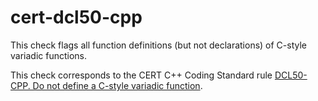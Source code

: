 cert-dcl50-cpp
==============

This check flags all function definitions (but not declarations) of
C-style variadic functions.

This check corresponds to the CERT C++ Coding Standard rule [DCL50-CPP.
Do not define a C-style variadic
function](https://www.securecoding.cert.org/confluence/display/cplusplus/DCL50-CPP.+Do+not+define+a+C-style+variadic+function).
